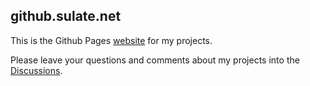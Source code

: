 ## github.sulate.net

This is the Github Pages [website](https://github.sulate.net/) for my projects.

Please leave your questions and comments about my projects into the [Discussions](./discussions).

